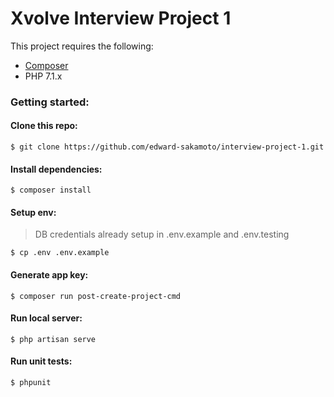 # Xvolve Interview Project 1

This project requires the following:
- [Composer](https://getcomposer.org/)
- PHP 7.1.x

### Getting started:

#### Clone this repo:
```
$ git clone https://github.com/edward-sakamoto/interview-project-1.git
```

#### Install dependencies:
```
$ composer install
```

#### Setup env:
> DB credentials already setup in .env.example and .env.testing
```
$ cp .env .env.example
```

#### Generate app key:
```
$ composer run post-create-project-cmd
```

#### Run local server:
```
$ php artisan serve
```

#### Run unit tests:
```
$ phpunit
```
